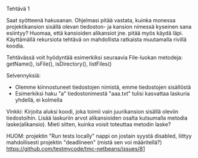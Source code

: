 
Tehtävä 1

Saat syötteenä hakusanan. Ohjelmasi pitää vastata, kuinka monessa projektikansion sisällä olevan tiedoston- ja kansion nimessä kyseinen sana esiintyy? Huomaa, että kansioiden alikansiot jne. pitää myös käydä läpi. Käyttämällä rekursiota tehtävä on mahdollista ratkaista muutamalla rivillä koodia.

Tehtävässä voit hyödyntää esimerkiksi seuraavia File-luokan metodeja: getName(), isFile(), isDirectory(), listFiles()

Selvennyksiä:
- Olemme kiinnostuneet tiedostojen nimistä, emme tiedostojen sisällöstä
- Esimerkiksi haku "a" tiedostonimestä "aaa.txt" tulisi kasvattaa laskuria yhdellä, ei kolmella

Vinkki: Kirjoita aluksi koodi, joka toimii vain juurikansion sisällä oleviin tiedostoihin. Lisää laskuriin arvot alikansioiden osalta kutsumalla metodia laske(alikansio). Mieti sitten, kuinka voisit toteuttaa metodin laske?

HUOM: projektin "Run tests locally" nappi on jostain syystä disabled, liittyy mahdollisesti projektin "deadlineen" (mistä sen voi määritellä?)
https://github.com/testmycode/tmc-netbeans/issues/81
